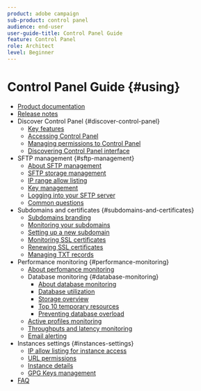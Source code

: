 ```yaml
---
product: adobe campaign
sub-product: control panel
audience: end-user
user-guide-title: Control Panel Guide
feature: Control Panel
role: Architect
level: Beginner
---
```


# Control Panel Guide {#using}

+ [Product documentation](control-panel-home.md)
+ [Release notes](release-notes.md)
+ Discover Control Panel {#discover-control-panel}
  + [Key features](discover/using/key-features.md)
  + [Accessing Control Panel](discover/using/accessing-control-panel.md)
  + [Managing permissions to Control Panel](discover/using/managing-permissions.md)
  + [Discovering Control Panel interface](discover/using/discovering-the-interface.md)
+ SFTP management {#sftp-management}
  + [About SFTP management](sftp/using/about-sftp-management.md)
  + [SFTP storage management](sftp/using/sftp-storage-management.md)
  + [IP range allow listing](sftp/using/ip-range-allow-listing.md)
  + [Key management](sftp/using/key-management.md)
  + [Logging into your SFTP server](sftp/using/logging-into-sftp-server.md)
  + [Common questions](sftp/using/common-questions.md)
+ Subdomains and certificates {#subdomains-and-certificates}
  + [Subdomains branding](subdomains-certificates/using/subdomains-branding.md)
  + [Monitoring your subdomains](subdomains-certificates/using/monitoring-subdomains.md)
  + [Setting up a new subdomain](subdomains-certificates/using/setting-up-new-subdomain.md)
  + [Monitoring SSL certificates](subdomains-certificates/using/monitoring-ssl-certificates.md)
  + [Renewing SSL certificates](subdomains-certificates/using/renewing-subdomain-certificate.md)
  + [Managing TXT records](subdomains-certificates/using/managing-txt-records.md)
+ Performance monitoring {#performance-monitoring}
  + [About perfomance monitoring](performance-monitoring/using/about-performance-monitoring.md)
  + Database monitoring {#database-monitoring}
    + [About database monitoring](performance-monitoring/using/database-monitoring.md)    
    + [Database utilization](performance-monitoring/using/database-utilization.md)
    + [Storage overview](performance-monitoring/using/database-storage-overview.md)
    + [Top 10 temporary resources](performance-monitoring/using/database-top-ten-resources.md)
    + [Preventing database overload](performance-monitoring/using/database-preventing-overload.md)
  + [Active profiles monitoring](performance-monitoring/using/active-profiles-monitoring.md)
  + [Throughputs and latency monitoring](performance-monitoring/using/thoughputs-latencies.md)
  + [Email alerting](performance-monitoring/using/email-alerting.md)
+ Instances settings {#instances-settings}
  + [IP allow listing for instance access](instances-settings/using/ip-allow-listing-instance-access.md)
  + [URL permissions](instances-settings/using/url-permissions.md)
  + [Instance details](instances-settings/using/instance-details.md)
  + [GPG Keys management](instances-settings/using/gpg-keys-management.md)
+ [FAQ](faq.md)
